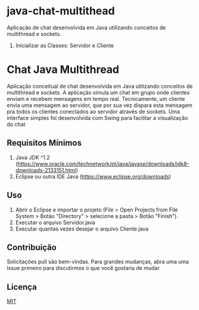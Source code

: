 # java-chat-multithead
Aplicação de chat desenvolvida em Java utilizando conceitos de multithread e sockets.

1. Inicializar as Classes: Servidor e Cliente

# Chat Java Multithread

Aplicação conceitual de chat desenvolvida em Java utilizando conceitos de multithread e sockets. A aplicação simula um chat em grupo onde clientes enviam e recebem mensagens em tempo real. Tecnicamente, um cliente envia uma mensagem ao servidor, que por sua vez dispara esta mensagem pra todos os clientes conectados ao servidor através de sockets. Uma interface simples foi desenvolvida com Swing para facilitar a visualização do chat

## Requisitos Mínimos

1. Java JDK ^1.2 (https://www.oracle.com/technetwork/pt/java/javase/downloads/jdk8-downloads-2133151.html)
2. Eclipse ou outra IDE Java (https://www.eclipse.org/downloads)

## Uso

1. Abrir o Eclipse e importar o projeto (File > Open Projects from File System > Botão "Directory" > selecione a pasta > Botão "Finish").
2. Executar o arquivo Servidor.java
3. Executar quantas vezes desejar o arquivo Cliente.java

## Contribuição
Solicitações pull são bem-vindas. Para grandes mudanças, abra uma uma Issue primeiro para discutirmos o que você gostaria de mudar.

## Licença
[MIT](https://github.com/caiodeambrosio/java-chat-multithread/blob/master/LICENSE.txt)
